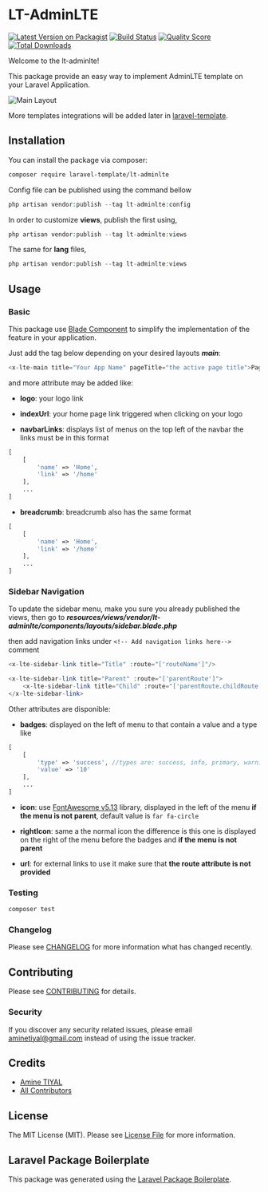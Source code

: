 # LT-AdminLTE

[![Latest Version on Packagist](https://img.shields.io/packagist/v/laravel-template/lt-adminlte.svg?style=flat-square)](https://packagist.org/packages/laravel-template/lt-adminlte)
[![Build Status](https://img.shields.io/travis/laravel-template/lt-adminlte/master.svg?style=flat-square)](https://travis-ci.org/laravel-template/lt-adminlte)
[![Quality Score](https://img.shields.io/scrutinizer/g/laravel-template/lt-adminlte.svg?style=flat-square)](https://scrutinizer-ci.com/g/laravel-template/lt-adminlte)
[![Total Downloads](https://img.shields.io/packagist/dt/laravel-template/lt-adminlte.svg?style=flat-square)](https://packagist.org/packages/laravel-template/lt-adminlte)

Welcome to the lt-adminlte!

This package provide an easy way to implement AdminLTE template on your Laravel Application.

![Main Layout](https://raw.githubusercontent.com/laravel-template/lt-adminlte/dev/demo/main-layout.gif)

More templates integrations will be added later in  [laravel-template](https://github.com/laravel-template).


## Installation

You can install the package via composer:

```bash
composer require laravel-template/lt-adminlte
```

Config file can be published using the command bellow
``` php
php artisan vendor:publish --tag lt-adminlte:config
```

In order to customize **views**, publish the first using, 
``` php
php artisan vendor:publish --tag lt-adminlte:views
```

The same for **lang** files, 
``` php
php artisan vendor:publish --tag lt-adminlte:views
```

## Usage

### Basic
This package use [Blade Component](https://laravel.com/docs/7.x/blade#components) to simplify the implementation of the feature in your application.

Just add the tag below depending on your desired layouts **_main_**:
``` php
<x-lte-main title="Your App Name" pageTitle="the active page title">Page Content</x-lte-main>
```
and more attribute may be added like:
* **logo**: your logo link

* **indexUrl**: your home page link triggered when clicking on your logo

* **navbarLinks**: displays list of menus on the top left of the navbar the links must be in this format
```php
[
    [
        'name' => 'Home',
        'link' => '/home'
    ],
    ...
]
```

* **breadcrumb**: breadcrumb also has the same format
```php
[
    [
        'name' => 'Home',
        'link' => '/home'
    ],
    ...
]
```
### Sidebar Navigation

To update the sidebar menu, make you sure you already published the views, then go to _**resources/views/vendor/lt-adminlte/components/layouts/sidebar.blade.php**_

then add navigation links under `<!-- Add navigation links here-->` comment
```php
<x-lte-sidebar-link title="Title" :route="['routeName']"/>

<x-lte-sidebar-link title="Parent" :route="['parentRoute']">
    <x-lte-sidebar-link title="Child" :route="['parentRoute.childRoute']" />
</x-lte-sidebar-link>
```
Other attributes are disponible:
* **badges**: displayed on the left of menu to that contain a value and a type like 
```php
[
    [
        'type' => 'success', //types are: success, info, primary, warning, secondary, danger
        'value' => '10'
    ],
    ...
]
```
* **icon**: use [FontAwesome v5.13](https://fontawesome.com) library, displayed in the left of the menu **if the menu is not parent**, default value is ```far fa-circle```

* **rightIcon**: same a the normal icon the difference is this one is displayed on the right of the menu before the badges and **if the menu is not parent**

* **url**: for external links to use it make sure that **the route attribute is not provided**


### Testing

``` bash
composer test
```

### Changelog

Please see [CHANGELOG](CHANGELOG.md) for more information what has changed recently.

## Contributing

Please see [CONTRIBUTING](CONTRIBUTING.md) for details.

### Security

If you discover any security related issues, please email aminetiyal@gmail.com instead of using the issue tracker.

## Credits

- [Amine TIYAL](https://github.com/laravel-template)
- [All Contributors](../../contributors)

## License

The MIT License (MIT). Please see [License File](LICENSE.md) for more information.

## Laravel Package Boilerplate

This package was generated using the [Laravel Package Boilerplate](https://laravelpackageboilerplate.com).
